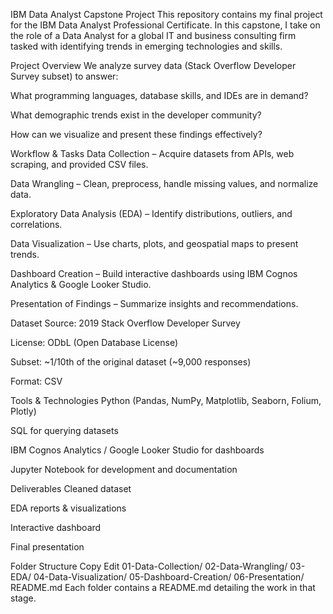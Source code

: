 IBM Data Analyst Capstone Project
This repository contains my final project for the IBM Data Analyst Professional Certificate.
In this capstone, I take on the role of a Data Analyst for a global IT and business consulting firm tasked with identifying trends in emerging technologies and skills.

Project Overview
We analyze survey data (Stack Overflow Developer Survey subset) to answer:

What programming languages, database skills, and IDEs are in demand?

What demographic trends exist in the developer community?

How can we visualize and present these findings effectively?

Workflow & Tasks
Data Collection – Acquire datasets from APIs, web scraping, and provided CSV files.

Data Wrangling – Clean, preprocess, handle missing values, and normalize data.

Exploratory Data Analysis (EDA) – Identify distributions, outliers, and correlations.

Data Visualization – Use charts, plots, and geospatial maps to present trends.

Dashboard Creation – Build interactive dashboards using IBM Cognos Analytics & Google Looker Studio.

Presentation of Findings – Summarize insights and recommendations.

Dataset
Source: 2019 Stack Overflow Developer Survey

License: ODbL (Open Database License)

Subset: ~1/10th of the original dataset (~9,000 responses)

Format: CSV

Tools & Technologies
Python (Pandas, NumPy, Matplotlib, Seaborn, Folium, Plotly)

SQL for querying datasets

IBM Cognos Analytics / Google Looker Studio for dashboards

Jupyter Notebook for development and documentation

Deliverables
Cleaned dataset

EDA reports & visualizations

Interactive dashboard

Final presentation

Folder Structure
Copy
Edit
01-Data-Collection/
02-Data-Wrangling/
03-EDA/
04-Data-Visualization/
05-Dashboard-Creation/
06-Presentation/
README.md
Each folder contains a README.md detailing the work in that stage.


